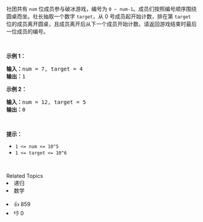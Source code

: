 <p>社团共有 <code>num</code>&nbsp;位成员参与破冰游戏，编号为 <code>0 ~ num-1</code>。成员们按照编号顺序围绕圆桌而坐。社长抽取一个数字 <code>target</code>，从 0 号成员起开始计数，排在第 <code>target</code> 位的成员离开圆桌，且成员离开后从下一个成员开始计数。请返回游戏结束时最后一位成员的编号。</p>

<p>&nbsp;</p>

<p><strong>示例 1：</strong></p>

<pre>
<strong>输入：</strong>num = 7, target = 4
<strong>输出：</strong>1
</pre>

<p><strong>示例 2：</strong></p>

<pre>
<strong>输入：</strong>num = 12, target = 5
<strong>输出：</strong>0
</pre>

<p>&nbsp;</p>

<p><strong>提示：</strong></p>

<ul> 
 <li><code>1 &lt;= num &lt;= 10^5</code></li> 
 <li><code>1 &lt;= target&nbsp;&lt;= 10^6</code></li> 
</ul>

<p>&nbsp;</p>

<div><div>Related Topics</div><div><li>递归</li><li>数学</li></div></div><br><div><li>👍 859</li><li>👎 0</li></div>
